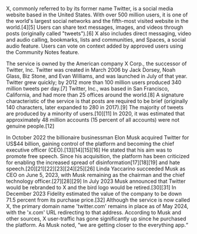 X, commonly referred to by its former name Twitter, is a social media website based in the United States. With over 500 million users, it is one of the world's largest social networks and the fifth-most visited website in the world.[4][5] Users can share text messages, images, and videos through posts (originally called "tweets").[6] X also includes direct messaging, video and audio calling, bookmarks, lists and communities, and Spaces, a social audio feature. Users can vote on context added by approved users using the Community Notes feature.

The service is owned by the American company X Corp., the successor of Twitter, Inc. Twitter was created in March 2006 by Jack Dorsey, Noah Glass, Biz Stone, and Evan Williams, and was launched in July of that year. Twitter grew quickly; by 2012 more than 100 million users produced 340 million tweets per day.[7] Twitter, Inc., was based in San Francisco, California, and had more than 25 offices around the world.[8] A signature characteristic of the service is that posts are required to be brief (originally 140 characters, later expanded to 280 in 2017).[9] The majority of tweets are produced by a minority of users.[10][11] In 2020, it was estimated that approximately 48 million accounts (15 percent of all accounts) were not genuine people.[12]

In October 2022 the billionaire businessman Elon Musk acquired Twitter for US$44 billion, gaining control of the platform and becoming the chief executive officer (CEO).[13][14][15][16] He stated that his aim was to promote free speech. Since his acquisition, the platform has been criticized for enabling the increased spread of disinformation[17][18][19] and hate speech.[20][21][22][23][24][25][26] Linda Yaccarino succeeded Musk as CEO on June 5, 2023, with Musk remaining as the chairman and the chief technology officer.[27][28][29] In July 2023 Musk announced that Twitter would be rebranded to X and the bird logo would be retired.[30][31] In December 2023 Fidelity estimated the value of the company to be down 71.5 percent from its purchase price.[32] Although the service is now called X, the primary domain name 'twitter.com' remains in place as of May 2024, with the 'x.com' URL redirecting to that address. According to Musk and other sources, X user-traffic has gone significantly up since he purchased the platform. As Musk noted, “we are getting closer to the everything app.“